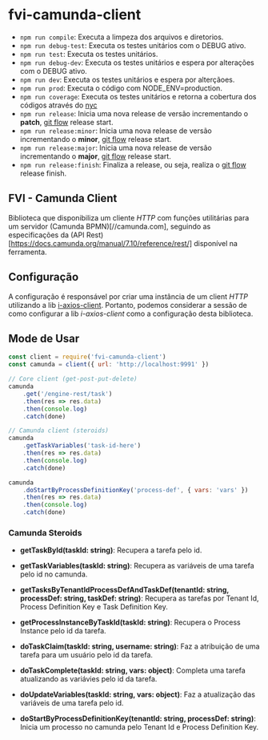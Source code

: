 # fvi-camunda-client

-   `npm run compile`: Executa a limpeza dos arquivos e diretorios.
-   `npm run debug-test`: Executa os testes unitários com o DEBUG ativo.
-   `npm run test`: Executa os testes unitários.
-   `npm run debug-dev`: Executa os testes unitários e espera por alterações com o DEBUG ativo.
-   `npm run dev`: Executa os testes unitários e espera por alterçãoes.
-   `npm run prod`: Executa o código com NODE_ENV=production.
-   `npm run coverage`: Executa os testes unitários e retorna a cobertura dos códigos através do [nyc](https://github.com/istanbuljs/nyc/)
-   `npm run release`: Inicia uma nova release de versão incrementando o **patch**, [git flow](https://github.com/nvie/gitflow/) release start.
-   `npm run release:minor`: Inicia uma nova release de versão incrementando o **minor**, [git flow](https://github.com/nvie/gitflow/) release start.
-   `npm run release:major`: Inicia uma nova release de versão incrementando o **major**, [git flow](https://github.com/nvie/gitflow/) release start.
-   `npm run release:finish`: Finaliza a release, ou seja, realiza o [git flow](https://github.com/nvie/gitflow/) release finish.

## FVI - Camunda Client

Biblioteca que disponibiliza um cliente _HTTP_ com funções utilitárias para um servidor (Camunda BPMN)[//camunda.com], seguindo as especificações da (API Rest)[https://docs.camunda.org/manual/7.10/reference/rest/] disponível na ferramenta.

## Configuração

A configuração é responsável por criar uma instância de um client _HTTP_ utilizando a lib [i-axios-client](https://console.aws.amazon.com/codesuite/codecommit/repositories/i-axios-client/browse?region=us-east-1). Portanto, podemos considerar a sessão de como configurar a lib _i-axios-client_ como a configuração desta biblioteca.

## Mode de Usar

```javascript
const client = require('fvi-camunda-client')
const camunda = client({ url: 'http://localhost:9991' })

// Core client (get-post-put-delete)
camunda
    .get('/engine-rest/task')
    .then(res => res.data)
    .then(console.log)
    .catch(done)

// Camunda client (steroids)
camunda
    .getTaskVariables('task-id-here')
    .then(res => res.data)
    .then(console.log)
    .catch(done)

camunda
    .doStartByProcessDefinitionKey('process-def', { vars: 'vars' })
    .then(res => res.data)
    .then(console.log)
    .catch(done)
```

### Camunda Steroids

-   **getTaskById(taskId: string)**: Recupera a tarefa pelo id.
-   **getTaskVariables(taskId: string)**: Recupera as variáveis de uma tarefa pelo id no camunda.
-   **getTasksByTenantIdProcessDefAndTaskDef(tenantId: string, processDef: string, taskDef: string)**: Recupera as tarefas por Tenant Id, Process Definition Key e Task Definition Key.
-   **getProcessInstanceByTaskId(taskId: string)**: Recupera o Process Instance pelo id da tarefa.

-   **doTaskClaim(taskId: string, username: string)**: Faz a atribuição de uma tarefa para um usuário pelo id da tarefa.
-   **doTaskComplete(taskId: string, vars: object)**: Completa uma tarefa atualizando as variávies pelo id da tarefa.
-   **doUpdateVariables(taskId: string, vars: object)**: Faz a atualização das variáveis de uma tarefa pelo id.
-   **doStartByProcessDefinitionKey(tenantId: string, processDef: string)**: Inicia um processo no camunda pelo Tenant Id e Process Definition Key.
